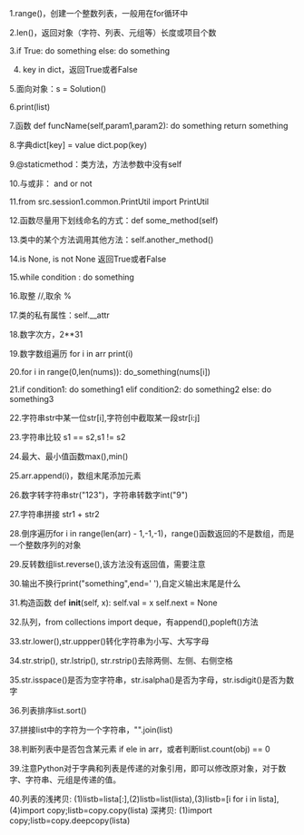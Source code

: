 1.range()，创建一个整数列表，一般用在for循环中

2.len()，返回对象（字符、列表、元组等）长度或项目个数

3.if True:
    do something
  else:
    do something

4. key in dict，返回True或者False

5.面向对象：s = Solution()

6.print(list)

7.函数
def funcName(self,param1,param2):
    do something
    return something

8.字典dict[key] = value
dict.pop(key)

9.@staticmethod：类方法，方法参数中没有self

10.与或非： and or not

11.from src.session1.common.PrintUtil import PrintUtil

12.函数尽量用下划线命名的方式：def some_method(self)

13.类中的某个方法调用其他方法：self.another_method()

14.is None, is not None 返回True或者False

15.while condition :
    do something

16.取整 //,取余 %

17.类的私有属性：self.__attr

18.数字次方，2**31

19.数字数组遍历
    for i in arr
        print(i)

20.for i in range(0,len(nums)):
    do_something(nums[i])

21.if condition1:
    do something1
  elif condition2:
    do something2
  else:
    do something3

22.字符串str中某一位str[i],字符创中截取某一段str[i:j]

23.字符串比较 s1 == s2,s1 != s2

24.最大、最小值函数max(),min()

25.arr.append(i)，数组末尾添加元素

26.数字转字符串str("123")，字符串转数字int("9")

27.字符串拼接 str1 + str2

28.倒序遍历for i in range(len(arr) - 1,-1,-1)，range()函数返回的不是数组，而是一个整数序列的对象

29.反转数组list.reverse(),该方法没有返回值，需要注意

30.输出不换行print("something",end=' '),自定义输出末尾是什么

31.构造函数
    def __init__(self, x):
        self.val = x
        self.next = None

32.队列，from collections import deque，有append(),popleft()方法

33.str.lower(),str.uppper()转化字符串为小写、大写字母

34.str.strip(), str.lstrip(), str.rstrip()去除两侧、左侧、右侧空格

35.str.isspace()是否为空字符串，str.isalpha()是否为字母，str.isdigit()是否为数字

36.列表排序list.sort()

37.拼接list中的字符为一个字符串，"".join(list)

38.判断列表中是否包含某元素 if ele in arr，或者判断list.count(obj) == 0

39.注意Python对于字典和列表是传递的对象引用，即可以修改原对象，对于数字、字符串、元组是传递的值。

40.列表的浅拷贝: (1)listb=lista[:],(2)listb=list(lista),(3)listb=[i for i in lista],(4)import copy;listb=copy.copy(lista)
深拷贝: (1)import copy;listb=copy.deepcopy(lista)